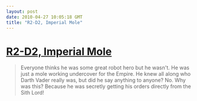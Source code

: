 ```yaml
---
layout: post
date: 2010-04-27 10:05:18 GMT
title: "R2-D2, Imperial Mole"
---
```

# [R2-D2, Imperial Mole](http://www.gamefaqs.com/boards/genmessage.php?board=223&topic=54381419)

> Everyone thinks he was some great robot hero but he wasn't. He was just a mole working undercover for the Empire. He knew all along who Darth Vader really was, but did he say anything to anyone? No. Why was this? Because he was secretly getting his orders directly from the Sith Lord!
